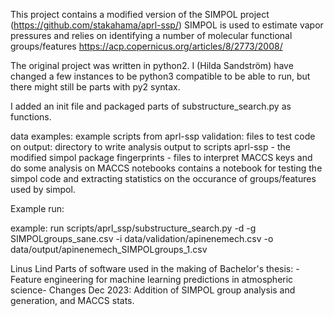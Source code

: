 
This project contains a modified version of the SIMPOL project (https://github.com/stakahama/aprl-ssp/)
SIMPOL is used to estimate vapor pressures and relies on identifying a number of molecular functional groups/features
https://acp.copernicus.org/articles/8/2773/2008/

The original project was written in python2. I (Hilda Sandström) have changed a few instances to be python3 compatible to be able to run, but there might still be parts with py2 syntax.

I added an init file and packaged parts of substructure_search.py as functions.

data
    examples: example scripts from aprl-ssp
    validation: files to test code on 
    output: directory to write analysis output to
scripts
    aprl-ssp - the modified simpol package
    fingerprints - files to interpret MACCS keys and do some analysis on MACCS
notebooks
    contains a notebook for testing the simpol code and extracting statistics on the occurance of groups/features used by simpol.

Example run: 

example: run scripts/aprl_ssp/substructure_search.py -d -g SIMPOLgroups_sane.csv -i data/validation/apinenemech.csv  -o data/output/apinenemech_SIMPOLgroups_1.csv

Linus Lind
Parts of software used in the making of Bachelor's thesis: 
-Feature engineering for machine learning predictions in atmospheric science-
Changes Dec 2023:
Addition of SIMPOL group analysis and generation, and MACCS stats.